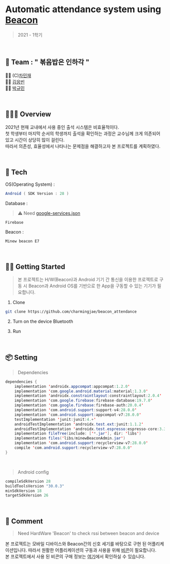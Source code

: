 # Automatic attendance system using [Beacon](https://ko.wikipedia.org/wiki/%EB%B9%84%EC%BD%98)
> 2021 - 1학기  

<br/>

## 🤝 Team : " 볶음밥은 인하각 "
👨‍🚀 (C)[차민재](github.com/charmingjae)  
👨‍🚀 [김응빈](github.com/eungbin)  
👨‍🚀 [박규민](github.com/mareepark)  



<br/>

## 👨🏻‍💻 Overview  
2021년 현재 교내에서 사용 중인 출석 시스템은 비효율적이다.  
첫 학생부터 마지막 순서의 학생까지 출석을 확인하는 과정은 교수님께 크게 의존되어 있고 시간이 상당히 많이 걸린다.  
따라서 의존성, 효율성에서 나타나는 문제점을 해결하고자 본 프로젝트를 계획하였다.

<br/>

## 🔧 Tech

OS(Operating System) :
```java
Android ( SDK Version : 28 )
```

Database : 
> ⚠️ Need [google-services.json](https://firebase.google.com/docs/android/setup?hl=ko)
```
Firebase
```

Beacon :
```
Minew beacon E7
```

<br/>


## 🏃‍♂️ Getting Started
> 본 프로젝트는 H/W(Beacon)과 Android 기기 간 통신을 이용한 프로젝트로 구동 시 Beacon과 Android OS를 기반으로 한 App을 구동할 수 있는 기기가 필요합니다.  

1. Clone
~~~bash
git clone https://github.com/charmingjae/beacon_attendance
~~~  

2. Turn on the device Bluetooth  

3. Run

<br/> 

## 📦 Setting

> Dependencies  

~~~java
dependencies {
    implementation 'androidx.appcompat:appcompat:1.2.0'
    implementation 'com.google.android.material:material:1.3.0'
    implementation 'androidx.constraintlayout:constraintlayout:2.0.4'
    implementation 'com.google.firebase:firebase-database:19.7.0'
    implementation 'com.google.firebase:firebase-auth:20.0.4'
    implementation 'com.android.support:support-v4:28.0.0'
    implementation 'com.android.support:appcompat-v7:28.0.0'
    testImplementation 'junit:junit:4.+'
    androidTestImplementation 'androidx.test.ext:junit:1.1.2'
    androidTestImplementation 'androidx.test.espresso:espresso-core:3.3.0'
    implementation fileTree(include: ['*.jar'], dir: 'libs')
    implementation files('libs/minewBeaconAdmin.jar')
    implementation 'com.android.support:recyclerview-v7:28.0.0'
    compile 'com.android.support:recyclerview-v7:28.0.0'
}
~~~

<br/>  

> Android config

~~~java
compileSdkVersion 28
buildToolsVersion "30.0.3"
minSdkVersion 18
targetSdkVersion 26
~~~

<br/>  

## 📖 Comment  

> Need HardWare 'Beacon' to check rssi between beacon and device

본 프로젝트는 모바일 디바이스와 Beacon간의 신호 세기를 바탕으로 구현 된 어플리케이션입니다. 따라서 원활한 어플리케이션의 구동과 사용을 위해 [비콘](https://ko.wikipedia.org/wiki/%EB%B9%84%EC%BD%98)이 필요합니다.  
본 프로젝트에서 사용 된 비콘의 구매 정보는 [여기](http://m.nowwin.co.kr/product/%EB%B9%84%EC%BD%98-ibeacon-%EB%B8%94%EB%A3%A8%ED%88%AC%EC%8A%A4-beacon-i9-%EB%B9%84%ED%8F%B0-beafon/74/)에서 확인하실 수 있습니다.